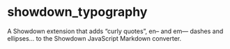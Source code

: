 showdown_typography
===================

A Showdown extension that adds “curly quotes”, en– and em— dashes and ellipses… to the Showdown JavaScript Markdown converter.
